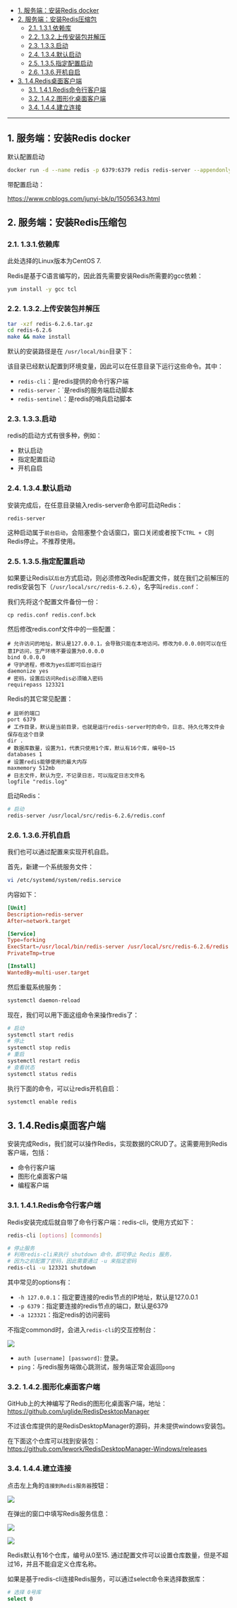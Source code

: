 - [1. 服务端：安装Redis docker](#1-服务端安装redis-docker)
- [2. 服务端：安装Redis压缩包](#2-服务端安装redis压缩包)
  - [2.1. 1.3.1.依赖库](#21-131依赖库)
  - [2.2. 1.3.2.上传安装包并解压](#22-132上传安装包并解压)
  - [2.3. 1.3.3.启动](#23-133启动)
  - [2.4. 1.3.4.默认启动](#24-134默认启动)
  - [2.5. 1.3.5.指定配置启动](#25-135指定配置启动)
  - [2.6. 1.3.6.开机自启](#26-136开机自启)
- [3. 1.4.Redis桌面客户端](#3-14redis桌面客户端)
  - [3.1. 1.4.1.Redis命令行客户端](#31-141redis命令行客户端)
  - [3.2. 1.4.2.图形化桌面客户端](#32-142图形化桌面客户端)
  - [3.4. 1.4.4.建立连接](#34-144建立连接)


---

## 1. 服务端：安装Redis docker

默认配置启动
```bash
docker run -d --name redis -p 6379:6379 redis redis-server --appendonly yes
```

带配置启动：

https://www.cnblogs.com/junyi-bk/p/15056343.html

## 2. 服务端：安装Redis压缩包

### 2.1. 1.3.1.依赖库
此处选择的Linux版本为CentOS 7.

Redis是基于C语言编写的，因此首先需要安装Redis所需要的gcc依赖：

```sh
yum install -y gcc tcl
```



### 2.2. 1.3.2.上传安装包并解压

```sh
tar -xzf redis-6.2.6.tar.gz
cd redis-6.2.6
make && make install
```

默认的安装路径是在 `/usr/local/bin`目录下：


该目录已经默认配置到环境变量，因此可以在任意目录下运行这些命令。其中：

- `redis-cli`：是redis提供的命令行客户端
- `redis-server`：`是redis的服务端启动脚本
- `redis-sentinel`：是redis的哨兵启动脚本

### 2.3. 1.3.3.启动

redis的启动方式有很多种，例如：

- 默认启动
- 指定配置启动
- 开机自启

### 2.4. 1.3.4.默认启动

安装完成后，在任意目录输入redis-server命令即可启动Redis：

```
redis-server
```

这种启动属于`前台启动`，会阻塞整个会话窗口，窗口关闭或者按下`CTRL + C`则Redis停止。不推荐使用。

### 2.5. 1.3.5.指定配置启动

如果要让Redis以`后台`方式启动，则必须修改Redis配置文件，就在我们之前解压的redis安装包下（`/usr/local/src/redis-6.2.6`），名字叫`redis.conf`：

我们先将这个配置文件备份一份：

```
cp redis.conf redis.conf.bck
```
然后修改redis.conf文件中的一些配置：

```properties
# 允许访问的地址，默认是127.0.0.1，会导致只能在本地访问。修改为0.0.0.0则可以在任意IP访问，生产环境不要设置为0.0.0.0
bind 0.0.0.0
# 守护进程，修改为yes后即可后台运行
daemonize yes 
# 密码，设置后访问Redis必须输入密码
requirepass 123321
```
Redis的其它常见配置：

```properties
# 监听的端口
port 6379
# 工作目录，默认是当前目录，也就是运行redis-server时的命令，日志、持久化等文件会保存在这个目录
dir .
# 数据库数量，设置为1，代表只使用1个库，默认有16个库，编号0~15
databases 1
# 设置redis能够使用的最大内存
maxmemory 512mb
# 日志文件，默认为空，不记录日志，可以指定日志文件名
logfile "redis.log"
```
启动Redis：

```sh
# 启动
redis-server /usr/local/src/redis-6.2.6/redis.conf
```


### 2.6. 1.3.6.开机自启

我们也可以通过配置来实现开机自启。

首先，新建一个系统服务文件：

```sh
vi /etc/systemd/system/redis.service
```

内容如下：

```conf
[Unit]
Description=redis-server
After=network.target

[Service]
Type=forking
ExecStart=/usr/local/bin/redis-server /usr/local/src/redis-6.2.6/redis.conf
PrivateTmp=true

[Install]
WantedBy=multi-user.target
```


然后重载系统服务：

```sh
systemctl daemon-reload
```

现在，我们可以用下面这组命令来操作redis了：

```sh
# 启动
systemctl start redis
# 停止
systemctl stop redis
# 重启
systemctl restart redis
# 查看状态
systemctl status redis
```



执行下面的命令，可以让redis开机自启：

```sh
systemctl enable redis
```
## 3. 1.4.Redis桌面客户端

安装完成Redis，我们就可以操作Redis，实现数据的CRUD了。这需要用到Redis客户端，包括：

- 命令行客户端
- 图形化桌面客户端
- 编程客户端

### 3.1. 1.4.1.Redis命令行客户端

Redis安装完成后就自带了命令行客户端：redis-cli，使用方式如下：

```sh
redis-cli [options] [commonds]
```

```sh
# 停止服务
# 利用redis-cli来执行 shutdown 命令，即可停止 Redis 服务，
# 因为之前配置了密码，因此需要通过 -u 来指定密码
redis-cli -u 123321 shutdown
```

其中常见的options有：

- `-h 127.0.0.1`：指定要连接的redis节点的IP地址，默认是127.0.0.1
- `-p 6379`：指定要连接的redis节点的端口，默认是6379
- `-a 123321`：指定redis的访问密码 

不指定commond时，会进入`redis-cli`的交互控制台：

![](../../images/OYYWPNo.png)

- `auth [username] [password]`: 登录。
- `ping`：与redis服务端做心跳测试，服务端正常会返回`pong`


### 3.2. 1.4.2.图形化桌面客户端

GitHub上的大神编写了Redis的图形化桌面客户端，地址：https://github.com/uglide/RedisDesktopManager

不过该仓库提供的是RedisDesktopManager的源码，并未提供windows安装包。

在下面这个仓库可以找到安装包：https://github.com/lework/RedisDesktopManager-Windows/releases


### 3.4. 1.4.4.建立连接

点击左上角的`连接到Redis服务器`按钮：

![](../../images/9qTGyoN.png)

在弹出的窗口中填写Redis服务信息：

![](../../images/DshNnKC.png)

![](../../images/ja8Fd9s.png)


Redis默认有16个仓库，编号从0至15.  通过配置文件可以设置仓库数量，但是不超过16，并且不能自定义仓库名称。

如果是基于redis-cli连接Redis服务，可以通过select命令来选择数据库：

```sh
# 选择 0号库
select 0
```